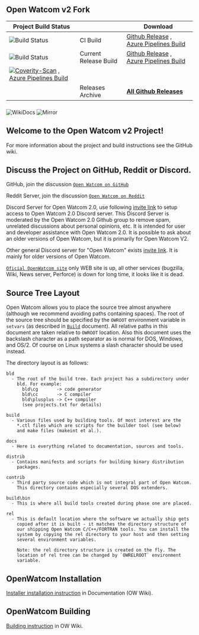 ## Open Watcom v2 Fork
|Project Build Status||Download|
|---|---|---|
|![Build Status](https://dev.azure.com/open-watcom/open-watcom-v2/_apis/build/status/open-watcom-v2-CI?branchName=master&stageName=Last%20CI%20build)|CI Build|[Github Release](https://github.com/open-watcom/open-watcom-v2/releases/tag/Last-CI-build) , [Azure Pipelines Build](https://dev.azure.com/open-watcom/open-watcom-v2/_build/latest?definitionId=11&branchName=master)|
|![Build Status](https://dev.azure.com/open-watcom/open-watcom-v2/_apis/build/status/open-watcom-v2-Release?branchName=master&stageName=GitHub%20Release)|Current Release Build|[Github Release](https://github.com/open-watcom/open-watcom-v2/releases/tag/Current-build) , [Azure Pipelines Build](https://dev.azure.com/open-watcom/open-watcom-v2/_build/latest?definitionId=14&branchName=master)|
[![Coverity-Scan](https://github.com/open-watcom/open-watcom-v2/actions/workflows/coverity.yml/badge.svg)](https://github.com/open-watcom/open-watcom-v2/actions/workflows/coverity.yml) , [Azure Pipelines Build](https://dev.azure.com/open-watcom/open-watcom-v2/_build/latest?definitionId=16&branchName=master)|
||Releases Archive|[**All Github Releases**](https://github.com/open-watcom/open-watcom-v2/releases)
###
![WikiDocs](https://github.com/open-watcom/open-watcom-v2/workflows/WikiDocs/badge.svg)[](https://github.com/open-watcom/open-watcom-v2/actions?query=workflow%3AWikiDocs)
![Mirror](https://github.com/open-watcom/open-watcom-v2/workflows/Mirror/badge.svg)[](https://github.com/open-watcom/open-watcom-v2/actions?query=workflow%3AMirror)
###
## Welcome to the Open Watcom v2 Project! 

For more information about the project and build instructions see the GitHub wiki.

Discuss the Project on GitHub, Reddit or Discord.
----------------------------------------------------------------------------

GitHub, join the discussion [`Open Watcom on GitHub`](https://github.com/open-watcom/open-watcom-v2/discussions)

Reddit Server, join the discussion [`Open Watcom on Reddit`](https://www.reddit.com/r/OpenWatcom/)

Discord Server for Open Watcom 2.0, use following [invite link](https://discord.gg/39w5wZM89p) to setup access to Open Watcom 2.0 Discord server.
This Discord Server is moderated by the Open Watcom 2.0 Github group to remove spam, unrelated discussions about personal opinions, etc. It is intended for user and developer assistance with Open Watcom 2.0. It is possible to ask about an older versions of Open Watcom, but it is primarily for Open Watcom V2.

Other general Discord server for "Open Watcom" exists [invite link](https://discord.gg/5WexPNn). It is mainly for older versions of Open Watcom.

[`Oficial OpenWatcom site`](http://openwatcom.org) only WEB site is up, all other services (bugzilla, Wiki, News server, Perforce) is down for long time, it looks like it is dead.

Source Tree Layout
------------------

Open Watcom allows you to place the source tree almost anywhere (although
we recommend avoiding paths containing spaces). The root of the source
tree should be specified by the `OWROOT` environment variable in `setvars`
(as described in [`Build`](https://github.com/open-watcom/open-watcom-v2/wiki/Build) document). All relative paths in this document are
taken relative to `OWROOT` location. Also this document uses the backslash
character as a path separator as is normal for DOS, Windows, and OS/2. Of
course on Linux systems a slash character should be used instead.

The directory layout is as follows:

    bld
      - The root of the build tree. Each project has a subdirectory under
        bld. For example:
          bld\cg       -> code generator
          bld\cc       -> C compiler
          bld\plusplus -> C++ compiler
          (see projects.txt for details)

    build
      - Various files used by building tools. Of most interest are the
        *.ctl files which are scripts for the builder tool (see below)
        and make files (makeint et al.).

    docs
      - Here is everything related to documentation, sources and tools.

    distrib
      - Contains manifests and scripts for building binary distribution
        packages.

    contrib
      - Third party source code which is not integral part of Open Watcom.
        This directory contains especially several DOS extenders.

    build\bin
      - This is where all build tools created during phase one are placed.

    rel
      - This is default location where the software we actually ship gets
        copied after it is built - it matches the directory structure of
        our shipping Open Watcom C/C++/FORTRAN tools. You can install the
        system by copying the rel directory to your host and then setting
        several environment variables.

        Note: the rel directory structure is created on the fly. The
        location of rel tree can be changed by `OWRELROOT` environment
        variable.

OpenWatcom Installation
-----------------------
[Installer installation instruction](https://open-watcom.github.io/open-watcom-v2-wikidocs/c_readme.html#Installation) in Documentation (OW Wiki).

OpenWatcom Building
-------------------
[Building instruction](https://github.com/open-watcom/open-watcom-v2/wiki/Build) in OW Wiki.
